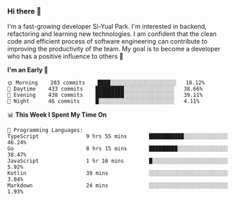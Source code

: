 ### Hi there 👋


I'm a fast-growing developer Si-Yual Park. I'm interested in backend, refactoring and learning new technologies. I am confident that the clean code and efficient process of software engineering can contribute to improving the productivity of the team. My goal is to become a developer who has a positive influence to others 🔭

<!--START_SECTION:waka-->
**I'm an Early 🐤** 

```text
🌞 Morning    203 commits    ████░░░░░░░░░░░░░░░░░░░░░   18.12% 
🌆 Daytime    433 commits    █████████░░░░░░░░░░░░░░░░   38.66% 
🌃 Evening    438 commits    █████████░░░░░░░░░░░░░░░░   39.11% 
🌙 Night      46 commits     █░░░░░░░░░░░░░░░░░░░░░░░░   4.11%

```


📊 **This Week I Spent My Time On** 

```text
💬 Programming Languages: 
TypeScript               9 hrs 55 mins       ███████████░░░░░░░░░░░░░░   46.24% 
Go                       8 hrs 15 mins       █████████░░░░░░░░░░░░░░░░   38.47% 
JavaScript               1 hr 16 mins        █░░░░░░░░░░░░░░░░░░░░░░░░   5.92% 
Kotlin                   39 mins             ░░░░░░░░░░░░░░░░░░░░░░░░░   3.04% 
Markdown                 24 mins             ░░░░░░░░░░░░░░░░░░░░░░░░░   1.93%

```


<!--END_SECTION:waka-->

